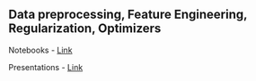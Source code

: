 ## 	Data preprocessing, Feature Engineering, Regularization, Optimizers

Notebooks - [Link](./Notebooks/)

Presentations - [Link](./Presentations/)
